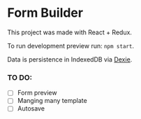 # Form Builder

This project was made with React + Redux.  

To run development preview run: `npm start`.  

Data is persistence in IndexedDB via [Dexie](https://dexie.org/).

### TO DO:
 - [ ] Form preview
 - [ ] Manging many template
 - [ ] Autosave
